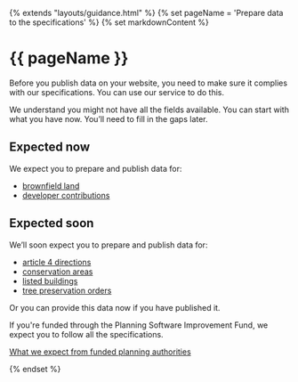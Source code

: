{% extends "layouts/guidance.html" %}
{% set pageName = 'Prepare data to the specifications' %}
{% set markdownContent %}

# {{ pageName }}

Before you publish data on your website, you need to make sure it complies with our specifications. You can use our service to do this.

We understand you might not have all the fields available. You can start with what you have now. You’ll need to fill in the gaps later.

Expected now
------------

We expect you to prepare and publish data for:

*   [brownfield land](https://www.gov.uk/government/publications/brownfield-land-registers-data-standard/publish-your-brownfield-land-data)
*   [developer contributions](https://www.gov.uk/guidance/publish-your-developer-contributions-data)

Expected soon
-------------

We’ll soon expect you to prepare and publish data for:

*   [article 4 directions](article-4-direction)
*   [conservation areas](conservation-area)
*   [listed buildings](listed-building)
*   [tree preservation orders](tree-preservation-order)

Or you can provide this data now if you have published it.

If you're funded through the Planning Software Improvement Fund, we expect you to follow all the specifications.

[What we expect from funded planning authorities](https://www.notion.so/opendigitalplanning/Start-your-data-journey-c1a3abbe1ef041f7b24d408b795c3a37)

{% endset %}
